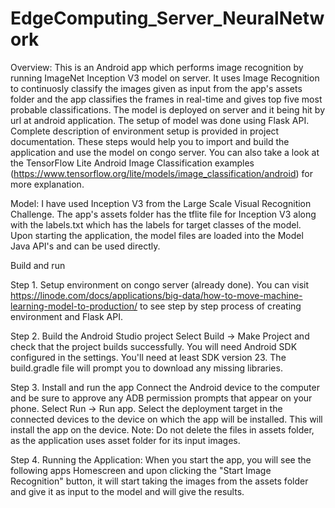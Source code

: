 # EdgeComputing_Server_NeuralNetwork

Overview:
This is an Android app which performs image recognition by running ImageNet Inception V3 model on server. 
It uses Image Recognition to continuosly classify the images given as input from the app's assets folder and the app classifies 
the frames in real-time and gives top five most probable classifications. 
The model is deployed on server and it being hit by url at android application. 
The setup of model was done using Flask API. Complete description of environment setup is provided in project documentation.
These steps would help you to import and build the application and use the model on congo server. 
You can also take a look at the 
TensorFlow Lite Android Image Classification examples (https://www.tensorflow.org/lite/models/image_classification/android) for more explanation.

Model:
I have used Inception V3 from the Large Scale Visual Recognition Challenge. 
The app's assets folder has the tflite file for Inception V3 along with the labels.txt which has the labels for target classes of the model. 
Upon starting the application, the model files are loaded into the Model Java API's and can be used directly.

Build and run

Step 1. Setup environment on congo server (already done).
You can visit https://linode.com/docs/applications/big-data/how-to-move-machine-learning-model-to-production/ to see step by step process of creating environment 
and Flask API.

Step 2. Build the Android Studio project
Select Build -> Make Project and check that the project builds successfully. You will need Android SDK configured in the settings. 
You'll need at least SDK version 23. The build.gradle file will prompt you to download any missing libraries.

Step 3. Install and run the app
Connect the Android device to the computer and be sure to approve any ADB permission prompts that appear on your phone. 
Select Run -> Run app. Select the deployment target in the connected devices to the device on which the app will be installed. This will install the app on the device.
Note: Do not delete the files in assets folder, as the application uses asset folder for its input images.

Step 4. Running the Application:
When you start the app, you will see the following apps Homescreen 
and upon clicking the "Start Image Recognition" button, it will start taking the images from the assets folder 
and give it as input to the model and will give the results.
